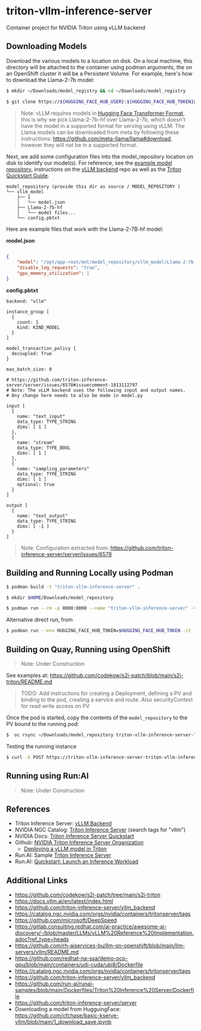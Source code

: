 # triton-vllm-inference-server
Container project for NVIDIA Triton using vLLM backend

## Downloading Models

Download the various models to a location on disk. On a local machine, this directory will be attached to the container using podman arguments, the on an OpenShift cluster it will be a Persistent Volume. For example, here's how to download the Llama-2-7b model:
```sh
$ mkdir ~/Downloads/model_registry && cd ~/Downloads/model_registry

$ git clone https://${HUGGING_FACE_HUB_USER}:${HUGGING_FACE_HUB_TOKEN}@huggingface.co/meta-llama/Llama-2-7b-hf 
```

> Note: vLLM requires models in [Hugging Face Transformer Format](https://docs.vllm.ai/en/stable/models/supported_models.html#supported-models), this is why we pick Llama-2-7b-hf over Llama-2-7b, which doesn't have the model in a supported format for serving using vLLM. The Llama models can be downloaded from meta by following these instructions: https://github.com/meta-llama/llama#download, however they will not be in a supported format.

Next, we add some configuration files into the model_repository location on disk to identify our model(s). For reference, see the [example model repository](https://github.com/triton-inference-server/vllm_backend/tree/main/samples/model_repository), instructions on the [vLLM backend](https://github.com/triton-inference-server/vllm_backend/blob/main/README.md#using-the-vllm-backend) repo as well as the [Triton Quickstart Guide](https://github.com/triton-inference-server/tutorials/blob/main/Quick_Deploy/vLLM/README.md#step-1-prepare-your-model-repository).

```
model_repository (provide this dir as source / MODEL_REPOSITORY )
└── vllm_model
    ├── 1
    │   └── model.json
    ├── Llama-2-7b-hf
    │   └── model files...
    └── config.pbtxt
```

Here are example files that work with the Llama-2-7B-hf model:

**model.json**
```json

{
    "model": "/opt/app-root/mnt/model_repository/vllm_model/Llama-2-7b-hf",
    "disable_log_requests": "true",
    "gpu_memory_utilization": 1
}
```

**config.pbtxt**
```
backend: "vllm"

instance_group [
  {
    count: 1
    kind: KIND_MODEL
  }
]

model_transaction_policy {
  decoupled: True
}

max_batch_size: 0

# https://github.com/triton-inference-server/server/issues/6578#issuecomment-1813112797
# Note: The vLLM backend uses the following input and output names.
# Any change here needs to also be made in model.py

input [
  {
    name: "text_input"
    data_type: TYPE_STRING
    dims: [ 1 ]
  },
  {
    name: "stream"
    data_type: TYPE_BOOL
    dims: [ 1 ]
  },
  {
    name: "sampling_parameters"
    data_type: TYPE_STRING
    dims: [ 1 ]
    optional: true
  }
]

output [
  {
    name: "text_output"
    data_type: TYPE_STRING
    dims: [ -1 ]
  }
]
```

> Note: Configuration extracted from: https://github.com/triton-inference-server/server/issues/6578

## Building and Running Locally using Podman

```sh
$ podman build -t "triton-vllm-inference-server" . 
```

```sh
$ mkdir $HOME/Downloads/model_repository

$ podman run --rm -p 8000:8000 --name "triton-vllm-inference-server" -v $HOME/Downloads/model_repository:/opt/app-root/model_repository --shm-size=1G --ulimit memlock=-1 --ulimit stack=67108864 --gpus all triton-vllm-inference-server
```


Alternative direct run, from 
```sh
$ podman run --env HUGGING_FACE_HUB_TOKEN=$HUGGING_FACE_HUB_TOKEN -it --net=host --rm -p 8001:8001 --shm-size=1G --ulimit memlock=-1 --ulimit stack=67108864 -v ${PWD}:/work -w /work nvcr.io/nvidia/tritonserver:23.10-vllm-python-py3 tritonserver --model-store ./model_repository
```

## Building on Quay, Running using OpenShift

> Note: Under Construction

See examples at: https://github.com/codekow/s2i-patch/blob/main/s2i-triton/README.md

> TODO: Add instructions for creating a Deployment, defining a PV and binding to the pod, creating a service and route. Also securityContext for read write access on PV

Once the pod is started, copy the contents of the `model_repository` to the PV bound to the running pod:

```sh
$  oc rsync ~/Downloads/model_repository triton-vllm-inference-server-784d54f45f-jwr25:/opt/app-root/ --strategy=tar --progress=true
```

Testing the running instance
```sh
$ curl -X POST https://triton-vllm-inference-server-triton-vllm-inference-server.apps.cluster-4b2f6.sandbox888.opentlc.com/v2/models/vllm_model/generate -d '{"text_input": "What is Triton Inference Server?", "parameters": {"stream": false, "temperature": 0}}'
```

## Running using Run:AI

> Note: Under Construction

## References

* Triton Inference Server: [vLLM Backend](https://github.com/triton-inference-server/vllm_backend)
* NVIDIA NGC Catalog: [Triton Inference Server](https://catalog.ngc.nvidia.com/orgs/nvidia/containers/tritonserver) (search tags for "vllm")
* NVIDIA Docs: [Triton Inference Server Quickstart](https://docs.nvidia.com/deeplearning/triton-inference-server/user-guide/docs/getting_started/quickstart.html)
* Github: [NVIDIA Triton Inference Server Organization](https://github.com/triton-inference-server/)
  + [Deploying a vLLM model in Triton](https://github.com/triton-inference-server/tutorials/blob/main/Quick_Deploy/vLLM/README.md#deploying-a-vllm-model-in-triton)
* Run:AI: Sample [Triton Inference Server](https://github.com/run-ai/runai-samples/tree/main/Dockerfiles/Triton%20Inference%20Server)
* Run:AI: [Quickstart: Launch an Inference Workload](https://docs.run.ai/v2.17/Researcher/Walkthroughs/quickstart-inference/)

## Additional Links
  
- https://github.com/codekow/s2i-patch/tree/main/s2i-triton
- https://docs.vllm.ai/en/latest/index.html
- https://github.com/triton-inference-server/vllm_backend
- https://catalog.ngc.nvidia.com/orgs/nvidia/containers/tritonserver/tags
- https://github.com/microsoft/DeepSpeed
- https://gitlab.consulting.redhat.com/ai-practice/awesome-ai-discovery/-/blob/master/LLMs/vLLM%20Reference%20Implementation.adoc?ref_type=heads
- https://github.com/rh-aiservices-bu/llm-on-openshift/blob/main/llm-servers/vllm/README.md
- https://github.com/redhat-na-ssa/demo-ocp-gpu/blob/main/containers/udi-cuda/ubi8/Dockerfile
- https://catalog.ngc.nvidia.com/orgs/nvidia/containers/tritonserver/tags
- https://github.com/triton-inference-server/vllm_backend
- https://github.com/run-ai/runai-samples/blob/main/Dockerfiles/Triton%20Inference%20Server/Dockerfile
- https://github.com/triton-inference-server/server
- Downloading a model from HugguingFace: https://github.com/cfchase/basic-kserve-vllm/blob/main/1_download_save.ipynb
